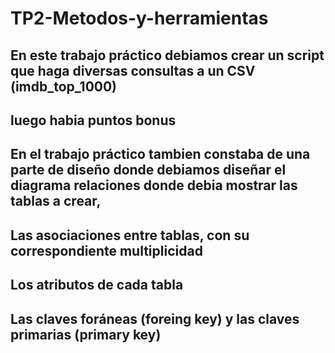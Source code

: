 # TP2-Metodos-y-herramientas

## En este trabajo práctico debiamos crear un script que haga diversas consultas a un CSV (imdb_top_1000)
## luego habia puntos bonus

## En el trabajo práctico tambien constaba de una parte de diseño donde debiamos diseñar el diagrama relaciones donde debia mostrar las tablas a crear, 
## Las asociaciones entre tablas, con su correspondiente multiplicidad
## Los atributos de cada tabla
## Las claves foráneas (foreing key) y las claves primarias (primary key)
